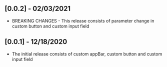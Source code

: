 ## [0.0.2] - 02/03/2021

* BREAKING CHANGES - This release consists of parameter change in custom button and custom input field

## [0.0.1] - 12/18/2020

* The initial release consists of custom appBar, custom button and custom input field
